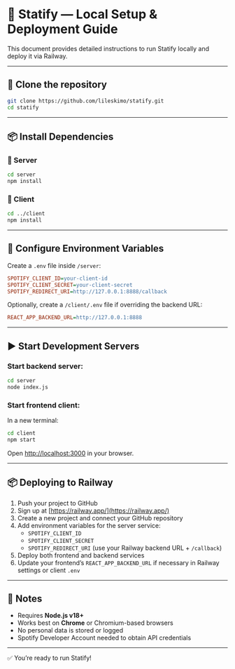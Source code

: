 
# 🚀 Statify — Local Setup & Deployment Guide

This document provides detailed instructions to run Statify locally and deploy it via Railway.

---

## 🔄 Clone the repository

```bash
git clone https://github.com/lileskimo/statify.git
cd statify
```

---

## 📦 Install Dependencies

### 📌 Server

```bash
cd server
npm install
```

### 📌 Client

```bash
cd ../client
npm install
```

---

## 🔐 Configure Environment Variables

Create a `.env` file inside `/server`:

```ini
SPOTIFY_CLIENT_ID=your-client-id
SPOTIFY_CLIENT_SECRET=your-client-secret
SPOTIFY_REDIRECT_URI=http://127.0.0.1:8888/callback
```

Optionally, create a `/client/.env` file if overriding the backend URL:

```ini
REACT_APP_BACKEND_URL=http://127.0.0.1:8888
```

---

## ▶️ Start Development Servers

### Start backend server:

```bash
cd server
node index.js
```

### Start frontend client:

In a new terminal:

```bash
cd client
npm start
```

Open [http://localhost:3000](http://localhost:3000) in your browser.

---

## 📦 Deploying to Railway

1. Push your project to GitHub
2. Sign up at [https://railway.app/](https://railway.app/)
3. Create a new project and connect your GitHub repository
4. Add environment variables for the server service:
   - `SPOTIFY_CLIENT_ID`
   - `SPOTIFY_CLIENT_SECRET`
   - `SPOTIFY_REDIRECT_URI` (use your Railway backend URL + `/callback`)
5. Deploy both frontend and backend services
6. Update your frontend’s `REACT_APP_BACKEND_URL` if necessary in Railway settings or client `.env`

---

## 📓 Notes

- Requires **Node.js v18+**
- Works best on **Chrome** or Chromium-based browsers
- No personal data is stored or logged
- Spotify Developer Account needed to obtain API credentials

---

✅ You’re ready to run Statify!
